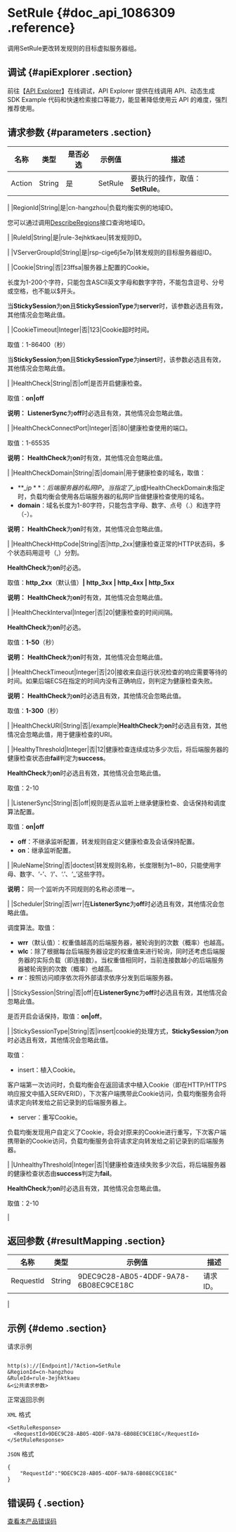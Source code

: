 # SetRule {#doc_api_1086309 .reference}

调用SetRule更改转发规则的目标虚拟服务器组。

## 调试 {#apiExplorer .section}

前往【[API Explorer](https://api.aliyun.com/#product=Slb&api=SetRule)】在线调试，API Explorer 提供在线调用 API、动态生成 SDK Example 代码和快速检索接口等能力，能显著降低使用云 API 的难度，强烈推荐使用。

## 请求参数 {#parameters .section}

|名称|类型|是否必选|示例值|描述|
|--|--|----|---|--|
|Action|String|是|SetRule|要执行的操作，取值：**SetRule**。

 |
|RegionId|String|是|cn-hangzhou|负载均衡实例的地域ID。

 您可以通过调用[DescribeRegions](~~27584~~)接口查询地域ID。

 |
|RuleId|String|是|rule-3ejhktkaeu|转发规则ID。

 |
|VServerGroupId|String|是|rsp-cige6j5e7p|转发规则的目标服务器组ID。

 |
|Cookie|String|否|23ffsa|服务器上配置的Cookie。

 长度为1-200个字符，只能包含ASCII英文字母和数字字符，不能包含逗号、分号或空格，也不能以$开头。

 当**StickySession**为**on**且**StickySessionType**为**server**时，该参数必选且有效，其他情况会忽略此值。

 |
|CookieTimeout|Integer|否|123|Cookie超时时间。

 取值：1-86400（秒）

 当**StickySession**为**on**且**StickySessionType**为**insert**时，该参数必选且有效，其他情况会忽略此值。

 |
|HealthCheck|String|否|off|是否开启健康检查。

 取值：**on|off**

 **说明：** **ListenerSync**为**off**时必选且有效，其他情况会忽略此值。

 |
|HealthCheckConnectPort|Integer|否|80|健康检查使用的端口。

 取值：1-65535

 **说明：** **HealthCheck**为**on**时有效，其他情况会忽略此值。

 |
|HealthCheckDomain|String|否|domain|用于健康检查的域名，取值：

 -   **$\_ip**： 后端服务器的私网IP。当指定了$\_ip或HealthCheckDomain未指定时，负载均衡会使用各后端服务器的私网IP当做健康检查使用的域名。
-   **domain**：域名长度为1-80字符，只能包含字母、数字、点号（.）和连字符（-）。

 **说明：** **HealthCheck**为**on**时有效，其他情况会忽略此值。

 |
|HealthCheckHttpCode|String|否|http\_2xx|健康检查正常的HTTP状态码，多个状态码用逗号（,）分割。

 **HealthCheck**为**on**时必选。

 取值：**http\_2xx**（默认值）**| http\_3xx | http\_4xx | http\_5xx**

 **说明：** **HealthCheck**为**on**时有效，其他情况会忽略此值。

 |
|HealthCheckInterval|Integer|否|20|健康检查的时间间隔。

 **HealthCheck**为**on**时必选。

 取值：**1-50**（秒）

 **说明：** **HealthCheck**为**on**时有效，其他情况会忽略此值。

 |
|HealthCheckTimeout|Integer|否|20|接收来自运行状况检查的响应需要等待的时间。如果后端ECS在指定的时间内没有正确响应，则判定为健康检查失败。

 **说明：** **HealthCheck**为**on**时必选且有效，其他情况会忽略此值。

 取值：**1-300**（秒）

 |
|HealthCheckURI|String|否|/example|**HealthCheck**为**on**时必选且有效，其他情况会忽略此值，用于健康检查的URI。

 |
|HealthyThreshold|Integer|否|12|健康检查连续成功多少次后，将后端服务器的健康检查状态由**fail**判定为**success**。

 **HealthCheck**为**on**时必选且有效，其他情况会忽略此值。

 取值：2-10

 |
|ListenerSync|String|否|off|规则是否从监听上继承健康检查、会话保持和调度算法配置。

 取值：**on|off**

 -   **off**：不继承监听配置，转发规则自定义健康检查及会话保持配置。
-   **on**：继承监听配置。

 |
|RuleName|String|否|doctest|转发规则名称，长度限制为1~80，只能使用字母、数字、‘-’、‘/’、‘.’、‘\_’这些字符。

 **说明：** 同一个监听内不同规则的名称必须唯一。

 |
|Scheduler|String|否|wrr|在**ListenerSync**为**off**时必选且有效，其他情况会忽略此值。

 调度算法。取值：

 -   **wrr**（默认值）：权重值越高的后端服务器，被轮询到的次数（概率）也越高。
-   **wlc**：除了根据每台后端服务器设定的权重值来进行轮询，同时还考虑后端服务器的实际负载（即连接数）。当权重值相同时，当前连接数越小的后端服务器被轮询到的次数（概率）也越高。
-   **rr**：按照访问顺序依次将外部请求依序分发到后端服务器。

 |
|StickySession|String|否|off|在**ListenerSync**为**off**时必选且有效，其他情况会忽略此值。

 是否开启会话保持，取值：**on|off**。

 |
|StickySessionType|String|否|insert|cookie的处理方式，**StickySession**为**on**时必选且有效，其他情况会忽略此值。

 取值：

 -   insert：植入Cookie。

客户端第一次访问时，负载均衡会在返回请求中植入Cookie（即在HTTP/HTTPS响应报文中插入SERVERID），下次客户端携带此Cookie访问，负载均衡服务会将请求定向转发给之前记录到的后端服务器上。

-   server：重写Cookie。

负载均衡发现用户自定义了Cookie，将会对原来的Cookie进行重写，下次客户端携带新的Cookie访问，负载均衡服务会将请求定向转发给之前记录到的后端服务器。


 |
|UnhealthyThreshold|Integer|否|1|健康检查连续失败多少次后，将后端服务器的健康检查状态由**success**判定为**fail**。

 **HealthCheck**为**on**时必选且有效，其他情况会忽略此值。

 取值：2-10

 |

## 返回参数 {#resultMapping .section}

|名称|类型|示例值|描述|
|--|--|---|--|
|RequestId|String|9DEC9C28-AB05-4DDF-9A78-6B08EC9CE18C|请求ID。

 |

## 示例 {#demo .section}

请求示例

``` {#request_demo}

http(s)://[Endpoint]/?Action=SetRule
&RegionId=cn-hangzhou
&RuleId=rule-3ejhktkaeu
&<公共请求参数>

```

正常返回示例

`XML` 格式

``` {#xml_return_success_demo}
<SetRuleResponse>
  <RequestId>9DEC9C28-AB05-4DDF-9A78-6B08EC9CE18C</RequestId>
</SetRuleResponse>

```

`JSON` 格式

``` {#json_return_success_demo}
{
	"RequestId":"9DEC9C28-AB05-4DDF-9A78-6B08EC9CE18C"
}
```

## 错误码 { .section}

[查看本产品错误码](https://error-center.aliyun.com/status/product/Slb)

